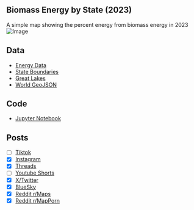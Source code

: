 ## Biomass Energy by State (2023)
A simple map showing the percent energy from biomass energy in 2023
![Image](https://drive.google.com/uc?export=view&id=1UcgSR4yBxwn7-CAZSNadZSkgfQCJ-isJ)

## Data
* [Energy Data](https://www.eia.gov/electricity/data/browser/#/topic/0?agg=2,0,1&fuel=vvvvu&geo=vvvvvvvvvvvvo&sec=g&linechart=ELEC.GEN.ALL-US-99.A&columnchart=ELEC.GEN.ALL-US-99.A&map=ELEC.GEN.ALL-US-99.A&freq=A&ctype=linechart&ltype=pin&rtype=s&pin=&rse=0&maptype=0)
* [State Boundaries](https://www.census.gov/geographies/mapping-files/time-series/geo/carto-boundary-file.html)
* [Great Lakes](https://usicecenter.gov/Products/GreatLakesData)
* [World GeoJSON](https://public.opendatasoft.com/explore/dataset/world-administrative-boundaries/export/?flg=en-us)

## Code
* [Jupyter Notebook](FormatData.ipynb)

## Posts
- [ ] [Tiktok]()
- [x] [Instagram](https://www.instagram.com/p/DIjrGh9zjD-/)
- [x] [Threads](https://www.threads.net/@vinemapper/post/DIjrHIozbDR)
- [ ] [Youtube Shorts]()
- [x] [X/Twitter](https://x.com/VineMapper/status/1912933088034005229)
- [x] [BlueSky](https://bsky.app/profile/vinemapper.bsky.social/post/3lmzpmeky2c2q)
- [x] [Reddit r/Maps](https://www.reddit.com/r/Maps/comments/1k1jore/energy_from_biomass_per_state_2023/)
- [x] [Reddit r/MapPorn](https://www.reddit.com/r/MapPorn/comments/1k1jork/energy_from_biomass_per_state_2023/)
